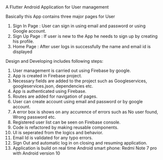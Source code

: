 A Flutter Android Application for User management 

Basically this App contains three major pages for User
1. Sign In Page : User can sign in using email and password or using Google account.
2. Sign Up Page : If user is new to the App he needs to sign up by creating his profile.
3. Home Page : After user logs in successfully the name and email id is displayed


Design and Developing includes following steps:

1. User management is carried out using Firebase by google.
2. App is created in Firebase project.
3. Necessary fields are added to the project such as Googleservices, googleservices.json, dependencies etc.
4. App is authenticated using Firebase.
5. Routes are added for navigation of pages.
6. User can create account using email and password or by google account.
7. A error box is shows on any accurence of errors such as No user found, Wrong password etc.
8. Registered user list can be seen on Firebase console.
9. Code is refactored by making reusable components.
10. UI is seperated from the logics and behavior.
11. Email Id is validated for any typo errors.
12. Sign Out and automatic log in on closing and resuming application.
13. Application is build on real time Android smart phone: Redmi Note 7 pro with Android version 10







